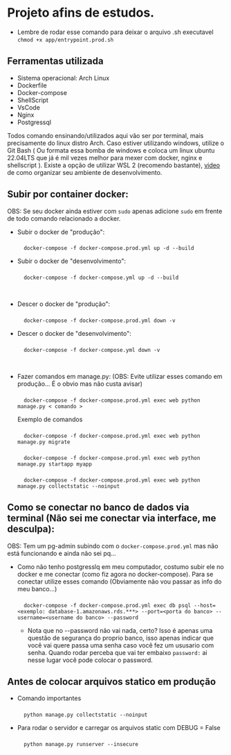 # Projeto afins de estudos.
- Lembre de rodar esse comando para deixar o arquivo .sh executavel `chmod +x app/entrypoint.prod.sh`

## Ferramentas utilizada
- Sistema operacional: Arch Linux
- Dockerfile
- Docker-compose
- ShellScript
- VsCode
- Nginx
- Postgressql

Todos comando ensinando/utilizados aqui vão ser por terminal, mais precisamente do linux distro Arch. Caso estiver utilizando windows, utilize o Git Bash ( Ou formata essa bomba de windows e coloca um linux ubuntu 22.04LTS que já é mil vezes melhor para mexer com docker, nginx e shellscript ). Existe a opção de utilizar WSL 2 (recomendo bastante), [video](https://youtu.be/sjrW74Hx5Po?si=4dxIjNW7zQGszeNV) de como organizar seu ambiente de desenvolvimento.

## Subir por container docker:
OBS: Se seu docker ainda estiver com `sudo` apenas adicione `sudo` em frente de todo comando relacionado a docker.

- Subir o docker de "produção":
    ###
        docker-compose -f docker-compose.prod.yml up -d --build

- Subir o docker de "desenvolvimento":
    ###
        docker-compose -f docker-compose.yml up -d --build

<br />

- Descer o docker de "produção":
    ###
        docker-compose -f docker-compose.prod.yml down -v

- Descer o docker de "desenvolvimento":
    ###
        docker-compose -f docker-compose.yml down -v

<br />

- Fazer comandos em manage.py: (OBS: Evite utilizar esses comando em produção... É o obvio mas não custa avisar)
    ###
        docker-compose -f docker-compose.prod.yml exec web python manage.py < comando >
    Exemplo de comandos
    ###
        docker-compose -f docker-compose.prod.yml exec web python manage.py migrate
    ###
        docker-compose -f docker-compose.prod.yml exec web python manage.py startapp myapp
    ###
        docker-compose -f docker-compose.prod.yml exec web python manage.py collectstatic --noinput


## Como se conectar no banco de dados via terminal (Não sei me conectar via interface, me desculpa):
OBS: Tem um pg-admin subindo com o `docker-compose.prod.yml` mas não está funcionando e ainda não sei pq...
- Como não tenho postgresslq em meu computador, costumo subir ele no docker e me conectar (como fiz agora no docker-compose). Para se conectar utilize esses comando (Obviamente não vou passar as info do meu banco...)
    ###
        docker-compose -f docker-compose.prod.yml exec db psql --host=<exemplo: database-1.amazonaws.rds.***> --port=<porta do banco> --username=<username do banco> --password
    
    - Nota que no --password não vai nada, certo? Isso é apenas uma questão de segurança do proprio banco, isso apenas indicar que você vai quere passa uma senha caso você fez um ususario com senha. Quando rodar perceba que vai ter embaixo `password:` ai nesse lugar você pode colocar o password.

## Antes de colocar arquivos statico em produção
- Comando importantes
    ###
        python manage.py collectstatic --noinput
- Para rodar o servidor e carregar os arquivos static com DEBUG = False
    ###
        python manage.py runserver --insecure
